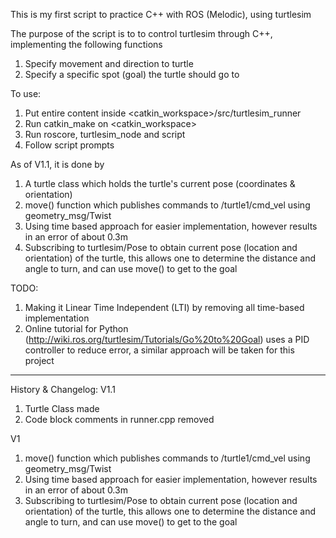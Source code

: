This is my first script to practice C++ with ROS (Melodic), using turtlesim

The purpose of the script is to to control turtlesim through C++, 
implementing the following functions
1) Specify movement and direction to turtle
2) Specify a specific spot (goal) the turtle should go to

To use:
1) Put entire content inside <catkin_workspace>/src/turtlesim_runner
2) Run catkin_make on <catkin_workspace>
3) Run roscore, turtlesim_node and script
4) Follow script prompts

As of V1.1, it is done by 
1) A turtle class which holds the turtle's current pose (coordinates & orientation)
1) move() function which publishes commands to /turtle1/cmd_vel using geometry_msg/Twist
2) Using time based approach for easier implementation, however results in an error of about 0.3m
3) Subscribing to turtlesim/Pose to obtain current pose (location and orientation) of the turtle, this allows one to determine the distance and angle to turn, and can use move() to get to the goal

TODO:
1) Making it Linear Time Independent (LTI) by removing all time-based implementation
2) Online tutorial for Python (http://wiki.ros.org/turtlesim/Tutorials/Go%20to%20Goal) uses a PID controller to reduce error, a similar approach will be taken for this project

------------------------------------------------------------------
History & Changelog:
V1.1
1) Turtle Class made
2) Code block comments in runner.cpp removed

V1
1) move() function which publishes commands to /turtle1/cmd_vel using geometry_msg/Twist
2) Using time based approach for easier implementation, however results in an error of about 0.3m
3) Subscribing to turtlesim/Pose to obtain current pose (location and orientation) of the turtle, this allows one to determine the distance and angle to turn, and can use move() to get to the goal
